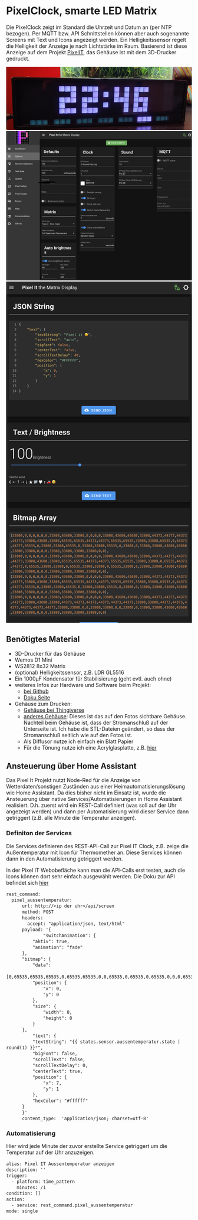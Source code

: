# PixelClock, smarte LED Matrix
Die PixelClock zeigt im Standard die Uhrzeit und Datum an (per NTP bezogen). Per MQTT bzw. API Schnittstellen können aber auch sogenannte Screens mit Text und Icons angezeigt werden. Ein Helligkeitssensor regelt die Helligkeit der Anzeige je nach Lichtstärke im Raum.
Basierend ist diese Anzeige auf dem Projekt [PixelIT](https://github.com/o0shojo0o/PixelIt), das Gehäuse ist mit dem 3D-Drucker gedruckt.

![PixelIT Uhr](../img/pixelit-clock.jpg)
![PixelIT GUI](../img/pixelit-gui1.png)
![PixelIT GUI2](../img/pixelit-gui2.png)


## Benötigtes Material

- 3D-Drucker für das Gehäuse
- Wemos D1 Mini
- WS2812 8x32 Matrix
- (optional) Helligkeitssensor, z.B. LDR GL5516
- Ein 1000µF Kondensator für Stabilisierung (geht evtl. auch ohne)
- weiteres Infos zur Hardware und Software beim Projekt:
    - [bei Github](https://github.com/o0shojo0o/PixelIt)
    - [Doku Seite](https://docs.bastelbunker.de/pixelit/)
- Gehäuse zum Drucken:
    - [Gehäuse bei Thingiverse](https://www.thingiverse.com/thing:3559014)
    - [anderes Gehäuse](https://github.com/PricelessToolkit/Pixelit_Config):
      Dieses ist das auf den Fotos sichtbare Gehäuse. Nachteil beim Gehäuse ist, dass der Stromanschluß auf der Unterseite ist. Ich habe die STL-Dateien geändert, so dass der Stromanschluß seitlich wie auf den Fotos ist.
    - Als Diffusor nutze ich einfach ein Blatt Papier
    - Für die Tönung nutze ich eine Acrylglasplatte, z.B. [hier](https://www.hornbach.de/shop/Acrylcolorplatte-3x250x500-mm-glatt-grau/8055697/artikel.html)





## Ansteuerung über Home Assistant
Das Pixel It Projekt nutzt Node-Red für die Anzeige von Wetterdaten/sonstigen Zuständen aus einer Heimautomatisierungslösung wie Home Assistant. Da dies bisher nicht im Einsatz ist, wurde die Ansteuerung über native Services/Automatisierungen in Home Assistant realisiert. 
D.h. zuerst wird ein REST-Call definiert (was soll auf der Uhr angezeigt werden) und dann per Automatisierung wird dieser Service dann getriggert (z.B. alle Minute die Temperatur anzeigen).

### Definiton der Services
Die Services definieren des REST-API-Call zur Pixel IT Clock, z.B. zeige die Außentemperatur mit Icon für Thermomether an. Diese Services können dann in den Automatisierung getriggert werden.

In der Pixel IT Webobefläche kann man die API-Calls erst testen, auch die Icons können dort sehr einfach ausgewählt werden. Die Doku zur API befindet sich [hier](https://docs.bastelbunker.de/pixelit/api.html)
```
rest_command:
  pixel_aussentemperatur:
      url: http://<ip der uhr>/api/screen
      method: POST
      headers:
        accept: "application/json, text/html"
      payload: '{
              "switchAnimation": {
          "aktiv": true,
          "animation": "fade"
      },
      "bitmap": {
          "data": 
              [0,65535,65535,65535,0,65535,65535,0,0,65535,0,65535,0,65535,0,0,0,65535,63488,65535,0,65535,65535,0,0,65535,63488,65535,0,0,0,0,0,65535,63488,65535,0,0,0,0,65535,63488,63488,63488,65535,0,0,0,65535,63488,63488,63488,65535,0,0,0,0,65535,65535,65535,0,0,0,0],
          "position": {
              "x": 0,
              "y": 0
          },
          "size": {
              "width": 8,
              "height": 8
          }
      },
          "text": {
          "textString": "{{ states.sensor.aussentemperatur.state | round(1) }}°",
          "bigFont": false,
          "scrollText": false,
          "scrollTextDelay": 0,
          "centerText": true,
          "position": {
              "x": 7,
              "y": 1
          },
          "hexColor": "#ffffff"
      }
      }'
      content_type:  'application/json; charset=utf-8'
```

### Automatisierung
Hier wird jede Minute der zuvor erstellte Service getriggert um die Temperatur auf der Uhr anzuzeigen.
```
alias: Pixel IT Aussentemperatur anzeigen
description: ''
trigger:
  - platform: time_pattern
    minutes: /1
condition: []
action:
  - service: rest_command.pixel_aussentemperatur
mode: single
```
